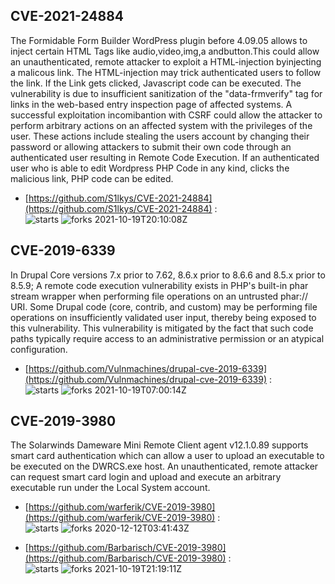 ## CVE-2021-24884
 The Formidable Form Builder WordPress plugin before 4.09.05 allows to inject certain HTML Tags like audio,video,img,a andbutton.This could allow an unauthenticated, remote attacker to exploit a HTML-injection byinjecting a malicous link. The HTML-injection may trick authenticated users to follow the link. If the Link gets clicked, Javascript code can be executed. The vulnerability is due to insufficient sanitization of the "data-frmverify" tag for links in the web-based entry inspection page of affected systems. A successful exploitation incomibantion with CSRF could allow the attacker to perform arbitrary actions on an affected system with the privileges of the user. These actions include stealing the users account by changing their password or allowing attackers to submit their own code through an authenticated user resulting in Remote Code Execution. If an authenticated user who is able to edit Wordpress PHP Code in any kind, clicks the malicious link, PHP code can be edited.

- [https://github.com/S1lkys/CVE-2021-24884](https://github.com/S1lkys/CVE-2021-24884) :  
![starts](https://img.shields.io/github/stars/S1lkys/CVE-2021-24884.svg) 
![forks](https://img.shields.io/github/forks/S1lkys/CVE-2021-24884.svg) 
2021-10-19T20:10:08Z

## CVE-2019-6339
 In Drupal Core versions 7.x prior to 7.62, 8.6.x prior to 8.6.6 and 8.5.x prior to 8.5.9; A remote code execution vulnerability exists in PHP's built-in phar stream wrapper when performing file operations on an untrusted phar:// URI. Some Drupal code (core, contrib, and custom) may be performing file operations on insufficiently validated user input, thereby being exposed to this vulnerability. This vulnerability is mitigated by the fact that such code paths typically require access to an administrative permission or an atypical configuration.

- [https://github.com/Vulnmachines/drupal-cve-2019-6339](https://github.com/Vulnmachines/drupal-cve-2019-6339) :  
![starts](https://img.shields.io/github/stars/Vulnmachines/drupal-cve-2019-6339.svg) 
![forks](https://img.shields.io/github/forks/Vulnmachines/drupal-cve-2019-6339.svg) 
2021-10-19T07:00:14Z

## CVE-2019-3980
 The Solarwinds Dameware Mini Remote Client agent v12.1.0.89 supports smart card authentication which can allow a user to upload an executable to be executed on the DWRCS.exe host. An unauthenticated, remote attacker can request smart card login and upload and execute an arbitrary executable run under the Local System account.

- [https://github.com/warferik/CVE-2019-3980](https://github.com/warferik/CVE-2019-3980) :  
![starts](https://img.shields.io/github/stars/warferik/CVE-2019-3980.svg) 
![forks](https://img.shields.io/github/forks/warferik/CVE-2019-3980.svg) 
2020-12-12T03:41:43Z

- [https://github.com/Barbarisch/CVE-2019-3980](https://github.com/Barbarisch/CVE-2019-3980) :  
![starts](https://img.shields.io/github/stars/Barbarisch/CVE-2019-3980.svg) 
![forks](https://img.shields.io/github/forks/Barbarisch/CVE-2019-3980.svg) 
2021-10-19T21:19:11Z

